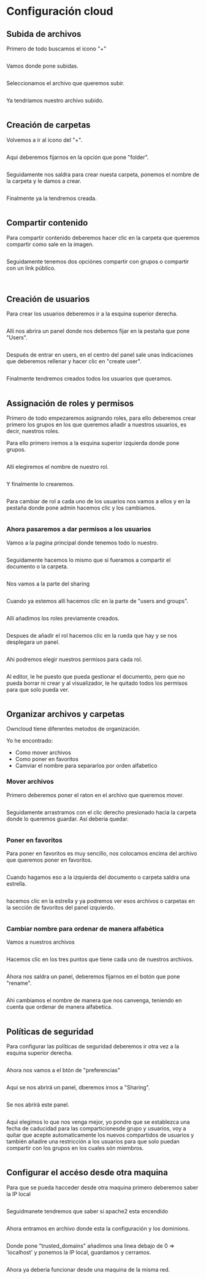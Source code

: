 # Configuración cloud

## Subida de archivos 

Primero de todo buscamos el icono "+"

<img src="archivos.png" alt="">

Vamos donde pone subidas.

<img src="archivos 2.png" alt="">

Seleccionamos el archivo que queremos subir.

<img src="archivo 3.png" alt="">

Ya tendriamos nuestro archivo subido.

<img src="archivos 4.png" alt="">

## Creación de carpetas

Volvemos a ir al icono del "+".

<img src="archivos.png" alt="">

Aqui deberemos fijarnos en la opción que pone "folder".

<img src="carpeta.png" alt="">

Seguidamente nos saldra para crear nuesta carpeta, ponemos el nombre de la carpeta y le damos a crear.

<img src="carpeta 2.png" alt="">

Finalmente ya la tendremos creada.

<img src="carpeta 3.png" alt="">

## Compartir contenido

Para compartir contenido deberemos hacer clic en la carpeta que queremos compartir como sale en la imagen.

<img src="compartir.png" alt="">

Seguidamente tenemos dos opciónes compartir con grupos o compartir con un link público.

<img src="compartir grupos.png" alt="">

<img src="compartir publico.png" alt="">

## Creación de usuarios

Para crear los usuarios deberemos ir a la esquina superior derecha.

<img src="usuarios.png" alt="">

Alli nos abrira un panel donde nos debemos fijar en la pestaña que pone "Users".

<img src="usuarios 2.png" alt="">

Después de entrar en users, en el centro del panel sale unas indicaciones que deberemos rellenar y hacer clic en "create user".

<img src="usuarios 3.png" alt="">

Finalmente tendremos creados todos los usuarios que queramos.

<img src="usuarios 4.png" alt="">

## Assignación de roles y permisos 

Primero de todo empezaremos asignando roles, para ello deberemos crear primero los grupos en los que queremos añadir a nuestros usuarios, es decir, nuestros roles.

Para ello primero iremos a la esquina superior izquierda donde pone grupos.

<img src="usuarios 5.png" alt="">

Allí elegiremos el nombre de nuestro rol.

<img src="usuarios 6.png" alt="">

Y finalmente lo crearemos.

<img src="usuarios 7.png" alt="">

Para cambiar de rol a cada uno de los usuarios nos vamos a ellos y en la pestaña donde pone admin hacemos clic y los cambiamos.

<img src="usuarios 8.png" alt="">

### Ahora pasaremos a dar permisos a los usuarios

Vamos a la pagina principal donde tenemos todo lo nuestro.

<img src="Permisos.png" alt="">

Seguidamente hacemos lo mismo que si fueramos a compartir el documento o la carpeta.

<img src="Permisos 2.png" alt="">

Nos vamos a la parte del sharing

<img src="Permisos 3.png" alt="">

Cuando ya estemos allí hacemos clic en la parte de "users and groups".

<img src="Permisos 4.png" alt="">

Allí añadimos los roles previamente creados.

<img src="Permisos 5.png" alt="">

Despues de añadir el rol hacemos clic en la rueda que hay y se nos desplegara un panel.

<img src="Permisos 6.png" alt="">

Ahi podremos elegir nuestros permisos para cada rol.

<img src="Permisos 7.png" alt="">

Al editor, le he puesto que pueda gestionar el documento, pero que no pueda borrar ni crear y al visualizador, le he quitado todos los permisos para que solo pueda ver.

<img src="Permisos 8.png" alt="">

## Organizar archivos y carpetas 

Owncloud tiene diferentes metodos de organización.

Yo he encontrado:

  - Como mover archivos
  - Como poner en favoritos
  - Camviar el nombre para separarlos por orden alfabetico

### Mover archivos

Primero deberemos poner el raton en el archivo que queremos mover.

<img src="mover.png" alt="">

Seguidamente arrastramos con el clic derecho presionado hacia la carpeta donde lo queremos guardar. Así deberia quedar.

<img src="moverlos 2.png" alt="">

### Poner en favoritos

Para poner en favoritos es muy sencillo, nos colocamos encima del archivo que queremos poner en favoritos.

<img src="favoritos.png" alt="">

Cuando hagamos eso a la izquierda del documento o carpeta saldra una estrella.

<img src="favoritos 2.png" alt="">

hacemos clic en la estrella y ya podremos ver esos archivos o carpetas en la sección de favoritos del panel izquierdo.

<img src="favoritos 3.png" alt="">

### Cambiar nombre para ordenar de manera alfabética

Vamos a nuestros archivos

<img src="cambiar nombre.png" alt="">

Hacemos clic en los tres puntos que tiene cada uno de nuestros archivos.

<img src="cabiar nombre 2.png" alt="">

Ahora nos saldra un panel, deberemos fijarnos en el botón que pone "rename".

<img src="cambiar nombre 3.png" alt="">

Ahi cambiamos el nombre de manera que nos canvenga, teniendo en cuenta que ordenar de manera alfabetica.

<img src="cambiar nombre 4.png" alt="">


## Políticas de seguridad

Para configurar las políticas de seguridad deberemos ir otra vez a la esquina superior derecha.

<img src="seguiridad.png" alt="">

Ahora nos vamos a el btón de "preferencias"

<img src="seguridad 2.png" alt="">

Aqui se nos abrirá un panel, dberemos irnos a "Sharing".

<img src="seguridad 3.png" alt="">

Se nos abrirá este panel.

<img src="seguridad 4.png" alt="">

Aqui elegimos lo que nos venga mejor, yo pondre que se establezca una fecha de caducidad para las comparticionesde grupo y usuarios, voy a quitar que acepte automaticamente los nuevos compartidos de usuarios y también añadire una restricción a los usuarios para que solo puedan compartir con los grupos en los cuales són miembros.

<img src="seguridad 5.png" alt="">

## Configurar el accéso desde otra maquina 

Para que se pueda hacceder desde otra maquina primero deberemos saber la IP local 

<img src="acceso.png" alt="">

Seguidmanete tendremos que saber si apache2 esta encendido

<img src="acceso 2.png" alt="">

Ahora entramos en archivo donde esta la configuración y los dominions.

<img src="acceso 3.png" alt="">

Donde pone "trusted_domains" añadimos una linea debajo de 0 => 'localhost' y ponemos la IP local, guardamos y cerramos.

<img src="acceso 4.png" alt="">

Ahora ya deberia funcionar desde una maquina de la misma red.





















